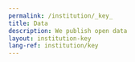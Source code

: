```yaml
---
permalink: /institution/_key_
title: Data
description: We publish open data
layout: institution-key
lang-ref: institution/key
---
```

